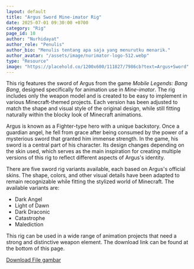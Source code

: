 ```yaml
---
layout: default
title: "Argus Sword Mine-imator Rig"
date: 2025-07-01 09:30:00 +0700
category: "Rig"
page_id: 10
author: "Nurhidayat"
author_role: "Penulis"
author_bio: "Menulis tentang apa saja yang menurutku menarik."
author_avatar: "/assets/image/nurimator-logo-512.webp"
type: "Resource"
image: "https://placehold.co/1200x600/111827/7986cb?text=Argus+Sword"
---
```


This rig features the sword of Argus from the game *Mobile Legends: Bang Bang*, designed specifically for animation use in *Mine-imator*. The rig includes only the weapon model and is created to be easy to implement in various Minecraft-themed projects. Each version has been adjusted to match the shape and visual style of the original design, while still fitting naturally within the blocky look of Minecraft animations.

Argus is known as a Fighter-type hero with a unique backstory. Once a guardian angel, he fell from grace after being consumed by the power of a mysterious sword that granted him immense strength. In the game, his sword is a central part of his character. Its design changes depending on the skin used, which serves as the main inspiration for creating multiple versions of this rig to reflect different aspects of Argus's identity.

There are five sword rig variants available, each based on Argus's official skins. The shape, colors, and other visual details have been adapted to remain recognizable while fitting the stylized world of Minecraft. The available variants are:

- Dark Angel
- Light of Dawn
- Dark Draconic
- Catastrophe
- Malediction

This rig can be used in a wide range of animation projects that need a strong and distinctive weapon element. The download link can be found at the bottom of this page.

<a href="https://www.mediafire.com/file/osd0rl7mld1gvg0/Argus_Sword_by_nurimator.rar/file" download class="download-link">Download File gambar</a>

